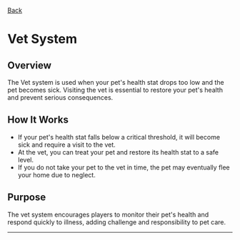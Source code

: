 [Back](Overview.md)

# Vet System

## Overview

The Vet system is used when your pet's health stat drops too low and the pet becomes sick. Visiting the vet is essential to restore your pet's health and prevent serious consequences.

## How It Works

- If your pet's health stat falls below a critical threshold, it will become sick and require a visit to the vet.
- At the vet, you can treat your pet and restore its health stat to a safe level.
- If you do not take your pet to the vet in time, the pet may eventually flee your home due to neglect.

## Purpose

The vet system encourages players to monitor their pet's health and respond quickly to illness, adding challenge and responsibility to pet care.

---